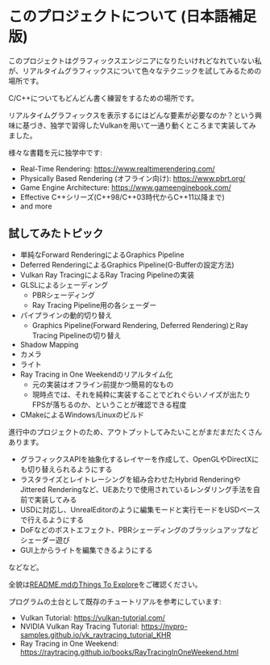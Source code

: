 # このプロジェクトについて (日本語補足版)
このプロジェクトはグラフィックスエンジニアになりたいけれどなれていない私が、リアルタイムグラフィックスについて色々なテクニックを試してみるための場所です。

C/C++についてもどんどん書く練習をするための場所です。

リアルタイムグラフィックスを表示するにはどんな要素が必要なのか？という興味に基づき、独学で習得したVulkanを用いて一通り動くところまで実装してみました。

様々な書籍を元に独学中です:
- Real-Time Rendering: https://www.realtimerendering.com/
- Physically Based Rendering (オフライン向け): https://www.pbrt.org/
- Game Engine Architecture: https://www.gameenginebook.com/
- Effective C++シリーズ(C++98/C++03時代からC++11以降まで)
- and more

## 試してみたトピック
- 単純なForward RenderingによるGraphics Pipeline
- Deferred RenderingによるGraphics Pipeline(G-Bufferの設定方法)
- Vulkan Ray TracingによるRay Tracing Pipelineの実装
- GLSLによるシェーディング
   - PBRシェーディング
   - Ray Tracing Pipeline用の各シェーダー
- パイプラインの動的切り替え
	- Graphics Pipeline(Forward Rendering, Deferred Rendering)とRay Tracing Pipelineの切り替え
- Shadow Mapping
- カメラ
- ライト
- Ray Tracing in One Weekendのリアルタイム化
    - 元の実装はオフライン前提かつ簡易的なもの
	- 現時点では、それを純粋に実装することでどれぐらいノイズが出たりFPSが落ちるのか、ということが確認できる程度
- CMakeによるWindows/Linuxのビルド

進行中のプロジェクトのため、アウトプットしてみたいことがまだまだたくさんあります。
- グラフィックスAPIを抽象化するレイヤーを作成して、OpenGLやDirectXにも切り替えられるようにする
- ラスタライズとレイトレーシングを組み合わせたHybrid RenderingやJittered Renderingなど、UEあたりで使用されているレンダリング手法を自前で実装してみる
- USDに対応し、UnrealEditorのように編集モードと実行モードをUSDベースで行えるようにする
- DoFなどのポストエフェクト、PBRシェーディングのブラッシュアップなどシェーダー遊び
- GUI上からライトを編集できるようにする

などなど。

全貌は[README.mdのThings To Explore](README.md#things-to-explore)をご確認ください。

プログラムの土台として既存のチュートリアルを参考にしています:
- Vulkan Tutorial: https://vulkan-tutorial.com/
- NVIDIA Vulkan Ray Tracing Tutorial: https://nvpro-samples.github.io/vk_raytracing_tutorial_KHR
- Ray Tracing in One Weekend: https://raytracing.github.io/books/RayTracingInOneWeekend.html